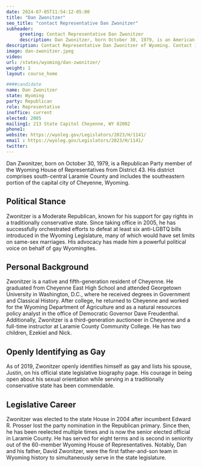 ```yaml
---
date: 2024-07-05T11:54:12-05:00
title: "Dan Zwonitzer"
seo_title: "contact Representative Dan Zwonitzer"
subheader:
     greeting: Contact Representative Dan Zwonitzer
     description: Dan Zwonitzer, born October 30, 1979, is an American politician affiliated with the Republican Party. He has been a member of the Wyoming House of Representatives, representing District 43, since assuming office in 2005.
description: Contact Representative Dan Zwonitzer of Wyoming. Contact information for Dan Zwonitzer includes email address, phone number, and mailing address.
image: dan-zwonitzer.jpeg
video:
url: /states/wyoming/dan-zwonitzer/
weight: 1
layout: course_home

####candidate
name: Dan Zwonitzer
state: Wyoming
party: Republican
role: Representative
inoffice: current
elected: 2005
mailing1: 213 State Capitol Cheyenne, WY 82002
phone1: 
website: https://wyoleg.gov/Legislators/2023/H/1141/
email : https://wyoleg.gov/Legislators/2023/H/1141/
twitter: 
---
```

Dan Zwonitzer, born on October 30, 1979, is a Republican Party member of the Wyoming House of Representatives from District 43. His district comprises south-central Laramie County and includes the southeastern portion of the capital city of Cheyenne, Wyoming.

## Political Stance
Zwonitzer is a Moderate Republican, known for his support for gay rights in a traditionally conservative state. Since taking office in 2005, he has successfully orchestrated efforts to defeat at least six anti-LGBTQ bills introduced in the Wyoming Legislature, many of which would have set limits on same-sex marriages. His advocacy has made him a powerful political voice on behalf of gay Wyomingites.

## Personal Background
Zwonitzer is a native and fifth-generation resident of Cheyenne. He graduated from Cheyenne East High School and attended Georgetown University in Washington, D.C., where he received degrees in Government and Classical History. After college, he returned to Cheyenne and worked for the Wyoming Department of Agriculture and as a natural resources policy analyst in the office of Democratic Governor Dave Freudenthal. Additionally, Zwonitzer is a third-generation auctioneer in Cheyenne and a full-time instructor at Laramie County Community College. He has two children, Ezekiel and Nick.

## Openly Identifying as Gay
As of 2019, Zwonitzer openly identifies himself as gay and lists his spouse, Justin, on his official state legislative biography page. His courage in being open about his sexual orientation while serving in a traditionally conservative state has been commendable.

## Legislative Career
Zwonitzer was elected to the state House in 2004 after incumbent Edward R. Prosser lost the party nomination in the Republican primary. Since then, he has been reelected multiple times and is now the senior elected official in Laramie County. He has served for eight terms and is second in seniority out of the 60-member Wyoming House of Representatives. Notably, Dan and his father, David Zwonitzer, were the first father-and-son team in Wyoming history to simultaneously serve in the state legislature.
